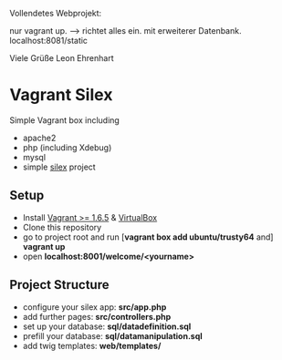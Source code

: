 Vollendetes Webprojekt:

nur vagrant up. --> richtet alles ein. mit erweiterer Datenbank.
localhost:8081/static

Viele Grüße
Leon Ehrenhart




Vagrant Silex
==================

Simple Vagrant box including
* apache2
* php (including Xdebug)
* mysql
* simple [silex](http://silex.sensiolabs.org/) project

Setup
-------------------
* Install [Vagrant >= 1.6.5](https://www.vagrantup.com/downloads.html) & [VirtualBox](https://www.virtualbox.org/)
* Clone this repository
* go to project root and run [**vagrant box add ubuntu/trusty64** and] **vagrant up**
* open **localhost:8001/welcome/&lt;yourname&gt;**

Project Structure
-------------------
* configure your silex app: **src/app.php**
* add further pages: **src/controllers.php**
* set up your database: **sql/datadefinition.sql**
* prefill your database: **sql/datamanipulation.sql**
* add twig templates: **web/templates/**

